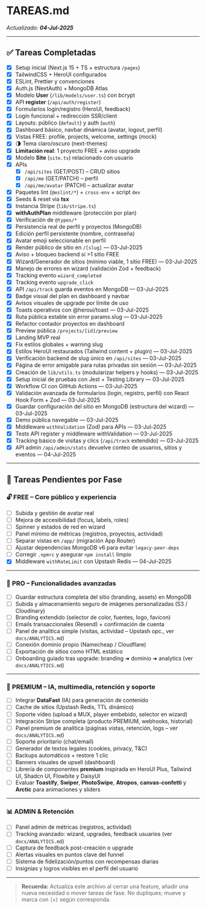 # TAREAS.md

_Actualizado: **04-Jul-2025**_

---

## ✅ Tareas Completadas

- [x] Setup inicial (Next.js 15 + TS + estructura `/pages`)
- [x] TailwindCSS + HeroUI configurados
- [x] ESLint, Prettier y convenciones
- [x] Auth.js (NextAuth) + MongoDB Atlas
- [x] Modelo **User** (`/lib/models/user.ts`) con bcrypt
- [x] API **register** (`/api/auth/register`)
- [x] Formularios login/registro (HeroUI, feedback)
- [x] Login funcional + redirección SSR/client
- [x] Layouts: público (`default`) y auth (`auth`)
- [x] Dashboard básico, navbar dinámica (avatar, logout, perfil)
- [x] Vistas FREE: profile, projects, welcome, settings (mock)
- [x] 🌗 Tema claro/oscuro (next-themes)
- [x] **Limitación real**: 1 proyecto FREE + aviso upgrade
- [x] Modelo **Site** (`site.ts`) relacionado con usuario
- [x] APIs
  - [x] `/api/sites` (GET/POST) – CRUD sitios
  - [x] `/api/me` (GET/PATCH) – perfil
  - [x] `/api/me/avatar` (PATCH) – actualizar avatar
- [x] Paquetes lint (`@eslint/*`) + `cross-env` + script `dev`
- [x] Seeds & reset via **tsx**
- [x] Instancia Stripe (`lib/stripe.ts`)
- [x] **withAuthPlan** middleware (protección por plan)
- [x] Verificación de `@types/*`
- [x] Persistencia real de perfil y proyectos (MongoDB)
- [x] Edición perfil persistente (nombre, contraseña)
- [x] Avatar emoji seleccionable en perfil
- [x] Render público de sitio en `/[slug]` — 03-Jul-2025
- [x] Aviso + bloqueo backend si >1 sitio FREE
- [x] Wizard/Generador de sitios (mínimo viable, 1 sitio FREE) — 03-Jul-2025
- [x] Manejo de errores en wizard (validación Zod + feedback)
- [x] Tracking evento `wizard_completed`
- [x] Tracking evento `upgrade_click`
- [x] API `/api/track` guarda eventos en MongoDB — 03-Jul-2025
- [x] Badge visual del plan en dashboard y navbar
- [x] Avisos visuales de upgrade por límite de uso
- [x] Toasts operativos con @heroui/toast — 03-Jul-2025
- [x] Ruta pública estable sin error params.slug — 03-Jul-2025
- [x] Refactor contador proyectos en dashboard
- [x] Preview pública `/projects/[id]/preview`
- [x] Landing MVP real
- [x] Fix estilos globales + warning slug
- [x] Estilos HeroUI restaurados (Tailwind content + plugin) — 03-Jul-2025
- [x] Verificación backend de slug único en `/api/sites` — 03-Jul-2025
- [x] Página de error amigable para rutas privadas sin sesión — 03-Jul-2025
- [x] Creación de `lib/utils.ts` (modularizar helpers y hooks) — 03-Jul-2025
- [x] Setup inicial de pruebas con Jest + Testing Library — 03-Jul-2025
- [x] Workflow CI con GitHub Actions — 03-Jul-2025
- [x] Validación avanzada de formularios (login, registro, perfil) con React Hook Form + Zod — 03-Jul-2025
- [x] Guardar configuración del sitio en MongoDB (estructura del wizard) — 03-Jul-2025
- [x] Demo pública navegable — 03-Jul-2025
- [x] Middleware `withValidation` (Zod) para APIs — 03-Jul-2025
- [x] Tests API register y middleware withValidation — 03-Jul-2025
- [x] Tracking básico de visitas y clics (`/api/track` extendido) — 03-Jul-2025
- [x] API admin `/api/admin/stats` devuelve conteo de usuarios, sitios y eventos — 04-Jul-2025

---

## 🚧 Tareas Pendientes por Fase

### 🔓 FREE – Core público y experiencia

- [ ] Subida y gestión de avatar real
- [ ] Mejora de accesibilidad (focus, labels, roles)
- [ ] Spinner y estados de red en wizard
- [ ] Panel mínimo de métricas (registros, proyectos, actividad)
- [ ] Separar vistas en `/app/` (migración App Router)
- [ ] Ajustar dependencias MongoDB v6 para evitar `legacy-peer-deps`
- [ ] Corregir `.npmrc` y asegurar `npm install` limpio
- [x] Middleware `withRateLimit` con Upstash Redis — 04-Jul-2025

---

### 💼 PRO – Funcionalidades avanzadas

- [ ] Guardar estructura completa del sitio (branding, assets) en MongoDB
- [ ] Subida y almacenamiento seguro de imágenes personalizadas (S3 / Cloudinary)
- [ ] Branding extendido (selector de color, fuentes, logo, favicon)
- [ ] Emails transaccionales (Resend) + confirmación de cuenta
- [ ] Panel de analítica simple (visitas, actividad – Upstash opc., ver `docs/ANALYTICS.md`)
- [ ] Conexión dominio propio (Namecheap / Cloudflare)
- [ ] Exportación de sitios como HTML estático
- [ ] Onboarding guiado tras upgrade: branding ➜ dominio ➜ analytics (ver `docs/ANALYTICS.md`)

---

### 🚀 PREMIUM – IA, multimedia, retención y soporte

- [ ] Integrar **DataFast** (IA) para generación de contenido
- [ ] Cache de sitios (Upstash Redis, TTL dinámico)
- [ ] Soporte vídeo (upload a MUX, player embebido, selector en wizard)
- [ ] Integración Stripe completa (producto PREMIUM, webhooks, historial)
- [ ] Panel premium de analítica (páginas vistas, retención, logs – ver `docs/ANALYTICS.md`)
- [ ] Soporte prioritario (chat/email)
- [ ] Generador de textos legales (cookies, privacy, T&C)
- [ ] Backups automáticos + restore 1 clic
- [ ] Banners visuales de upsell (dashboard)
- [ ] Librería de componentes **premium** inspirada en HeroUI Plus, Tailwind UI,
      Shadcn UI, Flowbite y DaisyUI
- [ ] Evaluar **Toastify**, **Swiper**, **PhotoSwipe**, **Atropos**, **canvas-confetti** y **Arctic** para animaciones y sliders

---

### 📊 ADMIN & Retención

- [ ] Panel admin de métricas (registros, actividad)
- [ ] Tracking avanzado: wizard, upgrades, feedback usuarios (ver `docs/ANALYTICS.md`)
- [ ] Captura de feedback post-creación o upgrade
- [ ] Alertas visuales en puntos clave del funnel
- [ ] Sistema de fidelización/puntos con recompensas diarias
- [ ] Insignias y logros visibles en el perfil del usuario

---

> **Recuerda:** Actualiza este archivo al cerrar una feature, añadir una nueva necesidad o mover tareas de fase. No dupliques; mueve y marca con `[x]` según corresponda.
